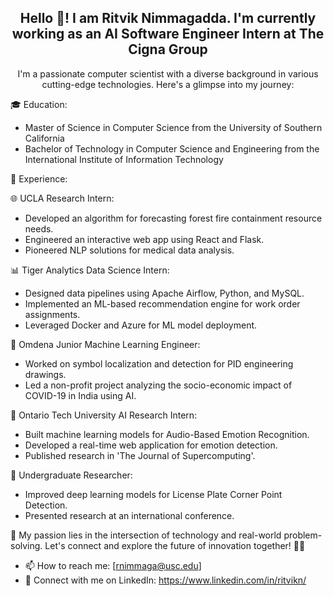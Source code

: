 <h2 align='center'>Hello 👋! I am Ritvik Nimmagadda. I'm currently working as an AI Software Engineer Intern at The Cigna Group</h2> 

<p align = 'center'>
  I'm a passionate computer scientist with a diverse background in various cutting-edge technologies. Here's a glimpse into my journey:
  
  🎓 Education:
  
  * Master of Science in Computer Science from the University of Southern California
  * Bachelor of Technology in Computer Science and Engineering from the International Institute of Information Technology
  
  🚀 Experience:
  
  🌐 UCLA Research Intern:
  * Developed an algorithm for forecasting forest fire containment resource needs.
  * Engineered an interactive web app using React and Flask.
  * Pioneered NLP solutions for medical data analysis.

  📊 Tiger Analytics Data Science Intern:
  * Designed data pipelines using Apache Airflow, Python, and MySQL.
  * Implemented an ML-based recommendation engine for work order assignments.
  * Leveraged Docker and Azure for ML model deployment.
    
  🤖 Omdena Junior Machine Learning Engineer:
  * Worked on symbol localization and detection for PID engineering drawings.
  * Led a non-profit project analyzing the socio-economic impact of COVID-19 in India using AI.
    
  🤖 Ontario Tech University AI Research Intern:
  * Built machine learning models for Audio-Based Emotion Recognition.
  * Developed a real-time web application for emotion detection.
  * Published research in 'The Journal of Supercomputing'.
    
  🧠 Undergraduate Researcher:
  * Improved deep learning models for License Plate Corner Point Detection.
  * Presented research at an international conference.

  🌟 My passion lies in the intersection of technology and real-world problem-solving. Let's connect and explore the future of innovation together! 💬🚀
</p>
  
- 📫 How to reach me: [rnimmaga@usc.edu]
- 👋 Connect with me on LinkedIn: https://www.linkedin.com/in/ritvikn/

<!---
RitvikN18/RitvikN18 is a ✨ special ✨ repository because its `README.md` (this file) appears on your GitHub profile.
You can click the Preview link to take a look at your changes.
--->
